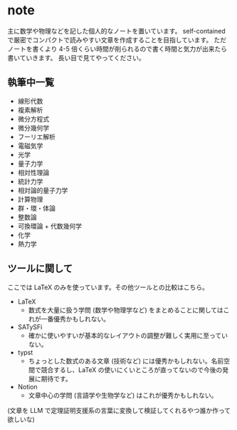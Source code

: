 # note
主に数学や物理などを記した個人的なノートを置いています。
self-contained で厳密でコンパクトで読みやすい文章を作成することを目指しています。
ただノートを書くより 4-5 倍くらい時間が削られるので書く時間と気力が出来たら書いていきます。
長い目で見てやってください。

## 執筆中一覧
- 線形代数
- 複素解析
- 微分方程式
- 微分幾何学
- フーリエ解析
- 電磁気学
- 光学
- 量子力学
- 相対性理論
- 統計力学
- 相対論的量子力学
- 計算物理
- 群・環・体論
- 整数論
- 可換環論 + 代数幾何学
- 化学
- 熱力学

## ツールに関して
ここでは LaTeX のみを使っています。その他ツールとの比較はこちら。

- LaTeX
  - 数式を大量に扱う学問 (数学や物理学など) をまとめることに関してはこれが一番優秀かもしれない。
- SATySFi
  - 確かに使いやすいが基本的なレイアウトの調整が難しく実用に至っていない。
- typst
  - ちょっとした数式のある文章 (技術など) には優秀かもしれない。名前空間で競合するし、LaTeX の使いにくいところが直ってないので今後の発展に期待です。
- Notion
  - 文章中心の学問 (言語学や生物学など) はこれが優秀かもしれない。

(文章を LLM で定理証明支援系の言葉に変換して検証してくれるやつ誰か作って欲しいな)
